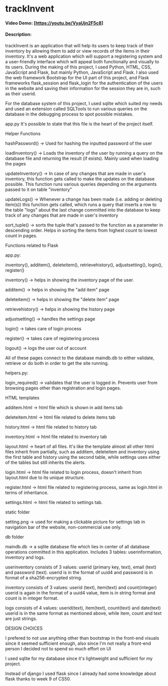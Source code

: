 # trackInvent
#### Video Demo:  [<https://youtu.be/VyaUjn2F5c8>]
#### Description:
trackInvent is an application that will help its users to keep track of their inventory by allowing them to add or view records of the items in their inventory. It's a web application which will support a registering system and a user-friendly interface which will appeal both functionally and visually to its users. During the making of this project, I used Python, HTML, CSS, JavaScript and Flask, but mainly Python, JavaScript and Flask. I also used the web framework Bootstrap for the UI part of this project, and Flask frameworks flask_session and flask_login for the authentication of the users in the website and saving their information for the session they are in, such as their userid.

For the database system of this project, I used sqlite which suited my needs and used an extension called SQLTools to run various queries on the database in the debugging process to spot possible mistakes.


app.py
It's possible to state that this file is the heart of the project itself.

Helper Functions

hashPassword() -> Used for hashing the inputted password of the user

loadInventory() -> Loads the inventory of the user by running a query on the database file and returning the result (if exists). Mainly used when loading the pages

updateInventory() -> In case of any changes that are made in user's inventory, this function gets called to make the updates on the database possible. This function runs various queries depending on the arguments passed to it on table "inventory"

updateLogs() -> Whenever a change has been made (i.e. adding or deleting item(s)) this function gets called, which runs a query that inserts a row to the table "logs" about the last change committed into the database to keep track of any changes that are made in user's inventory

sort_tuple() -> sorts the tuple that's passed to the function as a parameter in descending order. Helps in sorting the items from highest count to lowest count in pages.


Functions related to Flask

app.py:

inventory(), additem(), deleteitem(), retrievehistory(), adjustsetting(), login(), register()

inventory() -> helps in showing the inventory page of the user.

additem() -> helps in showing the "add item" page

deleteitem() -> helps in showing the "delete item" page

retrievehistory() -> helps in showing the history page

adjustsetting() -> handles the settings page

login() -> takes care of login process

register() -> takes care of registering process

logout() -> logs the user out of account

All of these pages connect to the database maindb.db to either validate, retrieve or do both in order to get the site running.


helpers.py:

login_required() -> validates that the user is logged in. Prevents user from browsing pages other than registration and login pages.


HTML templates

additem.html -> html file which is shown in add items tab

deleteitem.html -> html file related to delete items tab

history.html -> html file related to history tab

inventory.html -> html file related to inventory tab

layout.html -> heart of all files. It's like the template almost all other html files inherit from partially, such as additem, deleteitem and inventory using the first table and history using the second table, while settings uses either of the tables but still inherits the alerts.

login.html -> html file related to login process, doesn't inherit from layout.html due to its unique structure.

register.html -> html file related to registering process, same as login.html in terms of inheritance.

settings.html -> html file related to settings tab.


static folder

setting.png -> used for making a clickable picture for settings tab in navigation bar of the website, non-commercial use only.


db folder

maindb.db -> a sqlite database file which lies in center of all database operations committed in this application. Includes 3 tables: userinformation, inventory and logs.

userinventory consists of 3 values: userid (primary key, text), email (text) and password (text). userid is in the format of uuid4 and password is in format of a sha256-encrypted string.

inventory consists of 3 values: userid (text), item(text) and count(integer)
userid is again in the format of a uuid4 value, item is in string format and count is in integer format.

logs consists of 4 values: userid(text), item(text), count(text) and date(text)
userid is in the same format as mentioned above, while item, count and text are just strings.

DESIGN CHOICES

I prefered to not use anything other than bootstrap in the front-end visuals since it seemed sufficient enough, also since I'm not really a front-end person I decided not to spend so much effort on UI

I used sqlite for my database since it's lightweight and sufficient for my project.

Instead of django I used flask since I already had some knowledge about flask thanks to week 9 of CS50.
